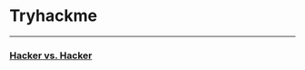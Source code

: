 # Tryhackme
---
### [Hacker vs. Hacker](https://github.com/Leng-Phirun/Tryhackme/blob/main/Hacker%20vs.%20Hacker.md)
